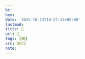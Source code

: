 ```yaml
---
bc:
hex:
date: '2025-10-13T10:27:24+08:00'
lastmod:
title: 􂞲
url: 􂞲
tags: [鵪]
src: DCCV
note:
---
```

